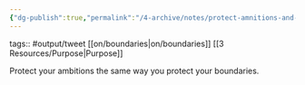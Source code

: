 ```yaml
---
{"dg-publish":true,"permalink":"/4-archive/notes/protect-amnitions-and-boundaries-tweet/"}
---
```


tags:: #output/tweet  [[on/boundaries\|on/boundaries]] [[3 Resources/Purpose\|Purpose]] 

Protect your ambitions the same way you protect your boundaries.